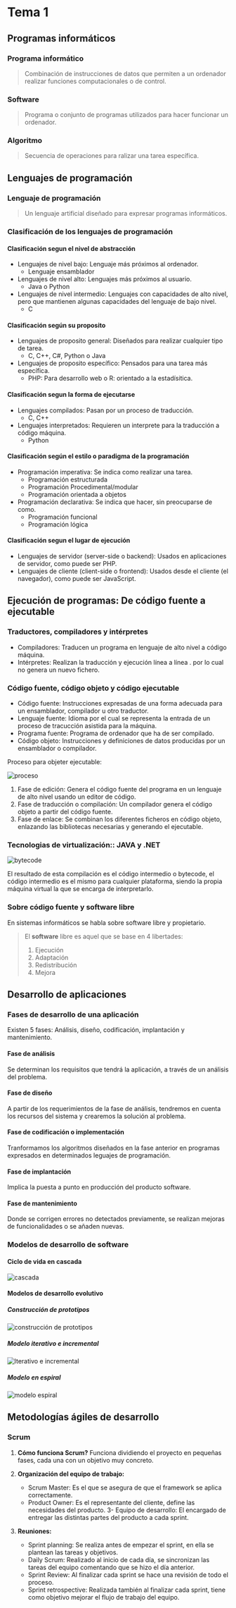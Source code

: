# Tema 1

## Programas informáticos

### Programa informático

> Combinación de instrucciones de datos que permiten a un ordenador realizar funciones computacionales o de control.

### Software

> Programa o conjunto de programas utilizados para hacer funcionar un ordenador.

### Algoritmo

> Secuencia de operaciones para ralizar una tarea específica.

## Lenguajes de programación

### Lenguaje de programación

> Un lenguaje artificial diseñado para expresar programas informáticos.

### Clasificación de los lenguajes de programación

#### Clasificación segun el nivel de abstracción

- Lenguajes de nivel bajo: Lenguaje más próximos al ordenador.
    - Lenguaje ensamblador
- Lenguajes de nivel alto: Lenguajes más próximos al usuario.
    - Java o Python
- Lenguajes de nivel intermedio: Lenguajes con capacidades de alto nivel, pero que mantienen algunas capacidades del lenguaje de bajo nivel.
    - C

#### Clasificación según su proposito

- Lenguajes de proposito general: Diseñados para realizar cualquier tipo de tarea.
    - C, C++, C#, Python o Java
- Lenguajes de proposito específico: Pensados para una tarea más específica.
    - PHP: Para desarrollo web o R: orientado a la estadísitica.

#### Clasificación segun la forma de ejecutarse

- Lenguajes compilados: Pasan por un proceso de traducción.
    - C, C++
- Lenguajes interpretados: Requieren un interprete para la traducción a código máquina.
    - Python

#### Clasificación según el estilo o paradigma de la programación

- Programación imperativa: Se indica como realizar una tarea.
    - Programación estructurada
    - Programación Procedimental/modular
    - Programación orientada a objetos
- Programación declarativa: Se indica que hacer, sin preocuparse de como.
    - Programación funcional
    - Programación lógica

#### Clasificación segun el lugar de ejecución

- Lenguajes de servidor (server-side o backend): Usados en aplicaciones de servidor, como puede ser PHP.
- Lenguajes de cliente (client-side o frontend): Usados desde el cliente (el navegador), como puede ser JavaScript.

## Ejecución de programas: De código fuente a ejecutable

### Traductores, compiladores y intérpretes

- Compiladores: Traducen un programa en lenguaje de alto nivel a código máquina.
- Intérpretes: Realizan la traducción y ejecución línea a línea . por lo cual no genera un nuevo fichero.

### Código fuente, código objeto y código ejecutable

- Código fuente: Instrucciones expresadas de una forma adecuada para un ensamblador, compilador u otro traductor.
- Lenguaje fuente: Idioma por el cual se representa la entrada de un proceso de tracucción asistida para la máquina.
- Programa fuente: Programa de ordenador que ha de ser compilado.
- Código objeto: Instrucciones y definiciones de datos producidas por un ensamblador o compilador.

Proceso para objeter ejecutable:

![proceso](https://joamuran.net/curs24_25/edd/u1/img/edicio_traduccio_enlla%C3%A7at.png)

1. Fase de edición: Genera el código fuente del programa en un lenguaje de alto nivel usando un editor de código.
2. Fase de traducción o compilación: Un compilador genera el código objeto a partir del código fuente.
3. Fase de enlace: Se combinan los diferentes ficheros en código objeto, enlazando las bibliotecas necesarias y generando el ejecutable.

### Tecnologias de virtualización:: JAVA y .NET

![bytecode](https://joamuran.net/curs24_25/edd/u1/img/edicio_traduccio_execucio.png)

El resultado de esta compilación es el código intermedio o bytecode, el código intermedio es el mismo para cualquier plataforma, siendo la propia máquina virtual la que se encarga de interpretarlo.

### Sobre código fuente y software libre

En sistemas informáticos se habla sobre software libre y propietario.
> El **software** libre es aquel que se base en 4 libertades:
>
> 1. Ejecución
> 2. Adaptación
> 3. Redistribución
> 4. Mejora

## Desarrollo de aplicaciones

### Fases de desarrollo de una aplicación

Existen 5 fases: Análisis, diseño, codificación, implantación y mantenimiento.

#### Fase de análisis

Se determinan los requisitos que tendrá la aplicación, a través de un  análisis del problema.

#### Fase de diseño

A partir de los requerimientos de la fase de análisis, tendremos en cuenta los recursos del sistema y crearemos la solución al problema.

#### Fase de codificación o implementación

Tranformamos los algoritmos diseñados en la fase anterior en programas expresados en determinados leguajes de programación.

#### Fase de implantación

Implica la puesta a punto en producción del producto software.

#### Fase de mantenimiento

Donde se corrigen errores no detectados previamente, se realizan mejoras de funcionalidades o se añaden nuevas.

### Modelos de desarrollo de software

#### Ciclo de vida en cascada

![cascada](https://joamuran.net/curs24_25/edd/u1/img/cascada.png)

#### Modelos de desarrollo evolutivo

##### Construcción de prototipos

![construcción de prototipos](https://joamuran.net/curs24_25/edd/u1/img/cascada_prototipat.png)

##### Modelo iterativo e incremental

![Iterativo e incremental](https://joamuran.net/curs24_25/edd/u1/img/iteracions.png)

##### Modelo en espiral

![modelo espiral](https://joamuran.net/curs24_25/edd/u1/img/espiral.png)

## Metodologías ágiles de desarrollo

### Scrum

1. **Cómo funciona Scrum?** Funciona dividiendo el proyecto en pequeñas fases, cada una con un objetivo muy concreto.

2. **Organización del equipo de trabajo:**
      - Scrum Master: Es el que se asegura de que el framework se aplica correctamente.
      - Product Owner: Es el representante del cliente, define las necesidades del producto.
      3- Equipo de desarrollo: El encargado de entregar las distintas partes del producto a cada sprint.

3. **Reuniones:**
      - Sprint planning: Se realiza antes de empezar el sprint, en ella se plantean las tareas y objetivos.
      - Daily Scrum: Realizado al inicio de cada día, se sincronizan las tareas del equipo comentando que se hizo el día anterior.
      - Sprint Review: Al finalizar cada sprint se hace una revisión de todo el proceso.
      - Sprint retrospective: Realizada también al finalizar cada sprint, tiene como objetivo mejorar el flujo de trabajo del equipo.
